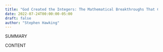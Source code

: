 ```yaml
---
title: "God Created the Integers: The Mathematical Breakthroughs That Changed History"
date: 2022-07-24T00:00:00-05:00
draft: false
author: "Stephen Hawking"
---
```


SUMMARY

<!--more-->

CONTENT